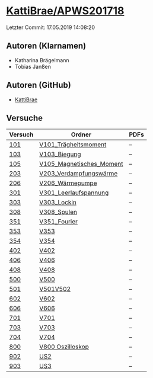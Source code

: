 # [KattiBrae/APWS201718](https://github.com/KattiBrae/APWS201718)

Letzter Commit: 17.05.2019 14:08:20

## Autoren (Klarnamen)
- Katharina Brägelmann
- Tobias Janßen

## Autoren (GitHub)
- [KattiBrae](https://github.com/KattiBrae)

## Versuche

|        Versuch         |                                                   Ordner                                                    |PDFs|
|------------------------|-------------------------------------------------------------------------------------------------------------|----|
|[101](../../versuch/101)|[V101_Trägheitsmoment](https://github.com/KattiBrae/APWS201718/tree/master/AP1/V101_Tr%C3%A4gheitsmoment)    |–   |
|[103](../../versuch/103)|[V103_Biegung](https://github.com/KattiBrae/APWS201718/tree/master/AP1/V103_Biegung)                         |–   |
|[105](../../versuch/105)|[V105_Magnetisches_Moment](https://github.com/KattiBrae/APWS201718/tree/master/AP1/V105_Magnetisches_Moment) |–   |
|[203](../../versuch/203)|[V203_Verdampfungswärme](https://github.com/KattiBrae/APWS201718/tree/master/AP1/V203_Verdampfungsw%C3%A4rme)|–   |
|[206](../../versuch/206)|[V206_Wärmepumpe](https://github.com/KattiBrae/APWS201718/tree/master/AP1/V206_W%C3%A4rmepumpe)              |–   |
|[301](../../versuch/301)|[V301_Leerlaufspannung](https://github.com/KattiBrae/APWS201718/tree/master/AP1/V301_Leerlaufspannung)       |–   |
|[303](../../versuch/303)|[V303_Lockin](https://github.com/KattiBrae/APWS201718/tree/master/AP1/V303_Lockin)                           |–   |
|[308](../../versuch/308)|[V308_Spulen](https://github.com/KattiBrae/APWS201718/tree/master/AP1/V308_Spulen)                           |–   |
|[351](../../versuch/351)|[V351_Fourier](https://github.com/KattiBrae/APWS201718/tree/master/AP1/V351_Fourier)                         |–   |
|[353](../../versuch/353)|[V353](https://github.com/KattiBrae/APWS201718/tree/master/AP1/V353)                                         |–   |
|[354](../../versuch/354)|[V354](https://github.com/KattiBrae/APWS201718/tree/master/AP1/V354)                                         |–   |
|[402](../../versuch/402)|[V402](https://github.com/KattiBrae/APWS201718/tree/master/AP2/V402)                                         |–   |
|[406](../../versuch/406)|[V406](https://github.com/KattiBrae/APWS201718/tree/master/AP2/V406)                                         |–   |
|[408](../../versuch/408)|[V408](https://github.com/KattiBrae/APWS201718/tree/master/AP2/V408)                                         |–   |
|[500](../../versuch/500)|[V500](https://github.com/KattiBrae/APWS201718/tree/master/AP2/V500)                                         |–   |
|[501](../../versuch/501)|[V501V502](https://github.com/KattiBrae/APWS201718/tree/master/AP2/V501V502)                                 |–   |
|[602](../../versuch/602)|[V602](https://github.com/KattiBrae/APWS201718/tree/master/AP2/V602)                                         |–   |
|[606](../../versuch/606)|[V606](https://github.com/KattiBrae/APWS201718/tree/master/AP2/V606)                                         |–   |
|[701](../../versuch/701)|[V701](https://github.com/KattiBrae/APWS201718/tree/master/AP2/V701)                                         |–   |
|[703](../../versuch/703)|[V703](https://github.com/KattiBrae/APWS201718/tree/master/AP2/V703)                                         |–   |
|[704](../../versuch/704)|[V704](https://github.com/KattiBrae/APWS201718/tree/master/AP2/V704)                                         |–   |
|[800](../../versuch/800)|[V800 Oszilloskop](https://github.com/KattiBrae/APWS201718/tree/master/AP1/V800%20Oszilloskop)               |–   |
|[902](../../versuch/902)|[US2](https://github.com/KattiBrae/APWS201718/tree/master/AP2/US2)                                           |–   |
|[903](../../versuch/903)|[US3](https://github.com/KattiBrae/APWS201718/tree/master/AP2/US3)                                           |–   |
